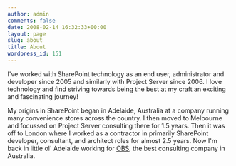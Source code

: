 ```yaml
---
author: admin
comments: false
date: 2008-02-14 16:32:33+00:00
layout: page
slug: about
title: About
wordpress_id: 151
---
```


I've worked with SharePoint technology as an end user, administrator and developer since 2005 and similarly with Project Server since 2006. I love technology and find striving towards being the best at my craft an exciting and fascinating journey!

My origins in SharePoint began in Adelaide, Australia at a company running many convenience stores across the country. I then moved to Melbourne and focussed on Project Server consulting there for 1.5 years. Then it was off to London where I worked as a contractor in primarily SharePoint developer, consultant, and architect roles for almost 2.5 years. Now I'm back in little ol' Adelaide working for [OBS](http://www.obs.com.au), the best consulting company in Australia.
